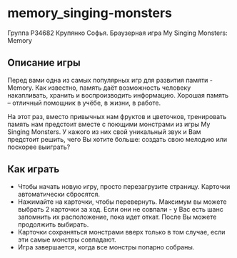 # memory_singing-monsters
Группа Р34682 Крупянко Софья. Браузерная игра My Singing Monsters: Memory

<h2>Описание игры</h2>
<p>Перед вами одна из самых популярных игр для развития памяти - Memory. Как известно, память даёт возможность человеку накапливать, хранить и воспроизводить информацию. Хорошая память – отличный помощник в учёбе, в жизни, в работе.</p>
<p>На этот раз, вместо привычных нам фруктов и цветочков, тренировать память нам предстоит вместе с поющими монстрами из игры My Singing Monsters. У кажого из них свой уникальный звук и Вам предстоит решить, чего Вы хотите больше: создать свою мелодию или поскорее выиграть?</p>

<h2>Как играть</h2>
<ul>
<li>Чтобы начать новую игру, просто перезагрузите страницу. Карточки автоматически сбросятся.</li>
<li>Нажимайте на карточки, чтобы перевернуть. Максимум вы можете выбрать 2 карточки за ход. Если они не совпали - у Вас есть шанс запомнить их расположение, пока идет откат. После Вы можете продолжить выбирать.</li>
<li>Карточки сохраняться монстрами вверх только в том случае, если эти самые монстры совпадают.</li>
<li>Игра завершается, когда все монстры попарно собраны.</li>
</ul>
